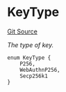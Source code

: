 # KeyType
[Git Source](https://github.com/Uniswap/minimal-delegation/blob/1457ed9d5e0382ab8547f6bc36a3738475e8b5fe/src/libraries/KeyLib.sol)

*The type of key.*


```solidity
enum KeyType {
    P256,
    WebAuthnP256,
    Secp256k1
}
```

